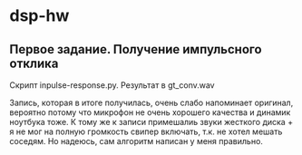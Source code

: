 # dsp-hw

## Первое задание. Получение импульсного отклика

Скрипт inpulse-response.py. Результат в gt_conv.wav

Запись, которая в итоге получилась, очень слабо напоминает оригинал, вероятно потому что микрофон не очень хорошего качества и динамик ноутбука тоже. К тому же к записи примешалиь звуки жесткого диска + я не мог на полную громкость свипер включать, т.к. не хотел мешать соседям. Но надеюсь, сам алгоритм написан у меня правильно.